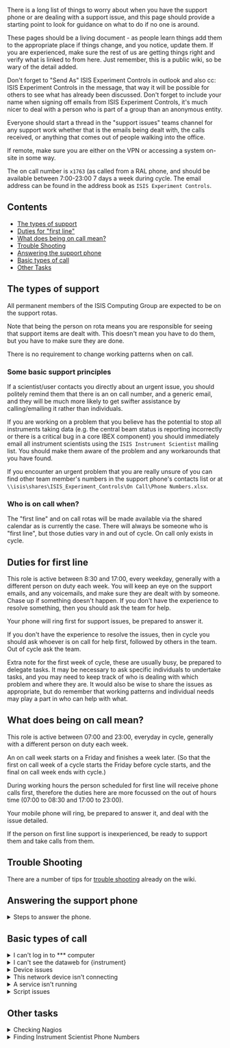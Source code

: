 There is a long list of things to worry about when you have the support phone or are dealing with a support issue, and this page should provide a starting point to look for guidance on what to do if no one is around.

These pages should be a living document - as people learn things add them to the appropriate place if things change, and you notice, update them. If you are experienced, make sure the rest of us are getting things right and verify what is linked to from here. Just remember, this is a public wiki, so be wary of the detail added.

Don't forget to "Send As" ISIS Experiment Controls in outlook and also cc: ISIS Experiment Controls in the message, that way it will be possible for others to see what has already been discussed. Don't forget to include your name when signing off emails from ISIS Experiment Controls, it's much nicer to deal with a person who is part of a group than an anonymous entity. 

Everyone should start a thread in the "support issues" teams channel for any support work whether that is the emails being dealt with, the calls received, or anything that comes out of people walking into the office.

If remote, make sure you are either on the VPN or accessing a system on-site in some way.

The on call number is `x1763` (as called from a RAL phone, and should be available between 7:00-23:00 7 days a week during cycle.
The email address can be found in the address book as `ISIS Experiment Controls`.

## Contents
- [The types of support](#the-types-of-support)
- [Duties for "first line"](#duties-for-first-line)
- [What does being on call mean?](#what-does-being-on-call-mean)
- [Trouble Shooting](#trouble-shooting)
- [Answering the support phone](#answering-the-support-phone)
- [Basic types of call](#basic-types-of-call)
- [Other Tasks](#other-tasks)

## The types of support
All permanent members of the ISIS Computing Group are expected to be on the support rotas.

Note that being the person on rota means you are responsible for seeing that support items are dealt with. This doesn't mean you have to do them, but you have to make sure they are done.

There is no requirement to change working patterns when on call.

### Some basic support principles

If a scientist/user contacts you directly about an urgent issue, you should politely remind them that there is an on call number, and a generic email, and they will be much more likely to get swifter assistance by calling/emailing it rather than individuals.

If you are working on a problem that you believe has the potential to stop all instruments taking data (e.g. the central beam status is reporting incorrectly or there is a critical bug in a core IBEX component) you should immediately email all instrument scientists using the `ISIS Instrument Scientist` mailing list. You should make them aware of the problem and any workarounds that you have found.

If you encounter an urgent problem that you are really unsure of you can find other team member's numbers in the support phone's contacts list or at `\\isis\shares\ISIS_Experiment_Controls\On Call\Phone Numbers.xlsx`.

### Who is on call when?
The "first line" and on call rotas will be made available via the shared calendar as is currently the case.
There will always be someone who is "first line", but those duties vary in and out of cycle.
On call only exists in cycle.

## Duties for first line
This role is active between 8:30 and 17:00, every weekday, generally with a different person on duty each week.
You will keep an eye on the support emails, and any voicemails, and make sure they are dealt with by someone. Chase up if something doesn't happen.
If you don't have the experience to resolve something, then you should ask the team for help.

Your phone will ring first for support issues, be prepared to answer it.

If you don't have the experience to resolve the issues, then in cycle you should ask whoever is on call for help first, followed by others in the team. Out of cycle ask the team. 

Extra note for the first week of cycle, these are usually busy, be prepared to delegate tasks. It may be necessary to ask specific individuals to undertake tasks, and you may need to keep track of who is dealing with which problem and where they are. It would also be wise to share the issues as appropriate, but do remember that working patterns and individual needs may play a part in who can help with what.


## What does being on call mean?
This role is active between 07:00 and 23:00, everyday in cycle, generally with a different person on duty each week.

An on call week starts on a Friday and finishes a week later. (So that the first on call week of a cycle starts the Friday before cycle starts, and the final on call week ends with cycle.)

During working hours the person scheduled for first line will receive phone calls first, therefore the duties here are more focussed on the out of hours time (07:00 to 08:30 and 17:00 to 23:00).

Your mobile phone will ring, be prepared to answer it, and deal with the issue detailed.

If the person on first line support is inexperienced, be ready to support them and take calls from them.

## Trouble Shooting

There are a number of tips for [trouble shooting](trouble-shooting-pages) already on the wiki.

## Answering the support phone
<details>
  <summary> Steps to answer the phone. </summary>

  1. Greet the caller with something that tells them they are talking to the right team, e.g. just respond with "ISIS Experiment Controls Support"
  1. Make a note* of the time
  1. Make a note* of the name of the instrument and the name or at least the role of the caller, if possible - sometimes they are quick and you don't get to catch it, or they don't actually say who it is. These calls can also come from visiting users in cabins, or from the Main Control Room (MCR), knowing who called you about the problem can help if others need to follow it up. Check how best to call them back - scientist may call from cabin, but say to email or phone back on their mobile in case they are no longer in the cabin.
  1. Make a note* of the basic problem. Useful details like:
      1. When did the problem start happening (this helps us to know where to look for in log files)
      1. Is it happening now, or only when you try and do something
      1. What events led up to the problem happening e.g. which commands, opened something on GUI, connected new equipment, ...
      1. how urgent is it - do they have a workaround for now etc.  When is a convenient time for us to start to investigate issue.
  1. If you can solve the problem do so, if you can't start finding the appropriate answers in this guide or by reaching out to others (if onsite, ask in office - if offsite, post in teams). It is OK to tell the user you will call them back 

  * Notes can be mental notes - but don't be afraid to write everything down either, you have to write it all down for the out of hours calls anyway.
</details>

## Basic types of call
<details>
  <summary>I can't log in to *** computer</summary>

  1. What is the name of the computer? 
    - If it is the NDX or NDH, we care, look at the next steps, there are a small subset of other systems we support that others might be logging into which will be listed in the older SharePoint along with the access information as appropriate. 
    - Anything else, NDC, NDL, NDW, cabin PCs, or an ISIS or CLRC domain account as opposed to a local instrument account:
      - in office hours refer them to the Facilities IT service desk
      - out of hours, if in cycle then in zoom phone call "ISIS IT Infrastructure on-call" (phone number 94499)
    - If attempting to connect to EMMA, remember the -A
  1. Unable to connect to NDX via RDP
    - Try yourself to RDP, if you can ask reporter to try again, if they can't it is a connectivity issue for the system they are using to site, in hours refer them to the service desk, out of hours this is best efforts. Check the ISIS Computing O365 SharePoint for more information.
    - Check ping to the NDX, and to the NDH
      - If there are any issues with these pings, you can check DRAC. [Basic DRAC information here](https://stfc365.sharepoint.com/sites/ISISExperimentControls/SitePages/Getting%20to%20Instrument%20DRACs.aspx) and instrument [DRAC IDs here](https://stfc365.sharepoint.com/sites/ISISExperimentControls/Lists/Instrument%20Control%20Computers/AllItems.aspx).
  1. Wrong password entered too many times on anything other than NDX
    - We can't resolve this
</details>

<details>
  <summary>I can't see the dataweb for {instrument}</summary>
 
  1. Check whether or not you can see that dataweb, and how extensive the failure is (one instrument, many, all) (TODO: Find out the solution for this, is it always restart the dataweb server/JSON_BOURNE?
  2. Try the troubleshooting section on the [dataweb](https://github.com/ISISComputingGroup/ibex_developers_manual/wiki/Web-Dashboard#troubleshooting)
  3. If this doesn't work try restarting ndaextweb3

</details>

<details>
  <summary>Device issues</summary>

  1. I can't talk to device/my blocks are showing as disconnected/IOC isn't working
      - Check that the IOC is running
      - Check that the device is turned on
      - Check if your problem is already listed on the [device/ioc wiki pages](https://github.com/ISISComputingGroup/ibex_developers_manual/wiki/Specific-Device-IOC).
      - If the device is a DAQmx one, look at it in MAX, and perform a self-test
      - Device not responding
          * Stop the IOC (or VI) and try to connect via a more direct route, e.g. Putty
          * Check the cabling, and that ports etc. are correct
          * For serial devices, check using the MOXA web interface that bytes are being sent and received on the correct port. Moxa IPs are listed [here](http://beamlog.nd.rl.ac.uk/inst_summary.xml) and the login details are on the usual passwords page.
      - If the device is unable to interact in any way, refer this to the appropriate hardware team (via the MCR out of hours)
      - If the device responds via a more direct route, but not via the IOC/VI
          * Make sure the settings in the IOC/VI are correct
          * If the IOC/VI have been updated since the device last worked correctly, roll back to a version that is known to work, and raise a ticket to investigate the issue and find a more sustainable solution
  1. I can't use this button to get to more details/why doesn't this bit of the OPI work
      - Check they are in manager mode
  1. I need to add this device to my system
      - Check [the user manual](https://github.com/ISISComputingGroup/ibex_user_manual/wiki) for IBEX, for SECI, if you don't know already ask someone else
  1. My motor won't move
      - Are both limits made?
          - Yes: Something has happened in the physical realm, refer it to EUSG via the MCR
          - No: Go to next consideration
      - Is any of the other information updating for that motor controller?
          - Yes: Go to next consideration
          - No: Under IBEX go to the engineering device screen, under SECI open the advanced motor functions and go to the console tab, do not send any characters but send a command, if the response is anything but `:` then the Galil is in a fault mode of some kind which will involve restarts etc.
              * If the Galil is unresponsive refer it to EUSG via the MCR 
     - Looking at the specific motor:
         - Are you trying to move in the same direction as an active limit switch?
             - Yes: Try moving in the other direction, if you can move that way to a requested position all is fine
         - Are you able to move in either direction?
             - No: Check for hardware faults (potentially as a referral to EUSG via the MCR)
         - If it is able to move, is the encoder tracking in the same direction as the requested motion?
             - No: The motor setup is probably incorrect, recommission the motor
             - Yes: Feel bewildered as this should be a moving motor
  1. My device isn't behaving as I expect
     - Verify that the device expected on that port is the device connected on that port
     - Treat it as a device that is unable to interact
     - Check the error logs (either through the log interface in the GUI, the console logs, or other appropriate method)
     - Verify that the behaviour you're seeing is not a known quirk of the device. These quirks are often detailed on the [device/ioc wiki pages](https://github.com/ISISComputingGroup/ibex_developers_manual/wiki/Specific-Device-IOC)

</details>

<details>
  <summary>This network device isn't connecting</summary>

  1. If the device has been working on the ISIS network in that specific hall since the start of May 2025 then this is most likely an issue with the device or the port.
  1. If this is a new to that hall, or to ISIS generally device, or it hasn’t been used since sometime before May 2025, then this may be a network access issue, and it will need some help from the Infrastructure team, the MCR will have a number for them.
  
</details>

<details>
  <summary>A service isn't running</summary>

  1. There are a few things that have services which run, especially the databases, and it is possible after a crash/other restart that these don't start up again, starting task manager as an administrator should allow you to start the service in question
  1. If it is not one of our services (e.g. swipe systems, ERA), we cannot resolve the issue, escalate as appropriate (TODO: Make sure the different escalation methods are documented)
  1. If the MCR news service isn't working, then so long as there is space, restarting our [webserver](https://github.com/ISISComputingGroup/ibex_developers_manual/wiki/Webserver) may help.
  
</details>

<details>
  <summary>Script issues</summary>

  1. My script won't load
     - If `g.load_script` is being used and you see errors of the form `E:  1: error description (error-name)`, these errors are coming from the linter. Detailed linter troubleshooting is available [here](https://github.com/ISISComputingGroup/ibex_user_manual/wiki/Error-Checking-Troubleshooting).
  1. My script isn't behaving in the way I expect it to
     - This is a best efforts, and not everyone can provide the same level of support
     - Look at it with respect to basic coding standards and obvious race condition points
     - (TODO: Complete this section)

</details>

## Other tasks
<details>
  <summary>Checking Nagios</summary>
  
  1. This is usually considered during the daily stand up
  1. Out of cycle we only worry about the most critical items
  1. In cycle there are more things to be aware of and waiting until the next stand up meeting can be too long
  1. Some issues can only be solved by specific individuals, it is still worth making sure they are aware that there is a problem as they might not have seen the issue yet
  1. Any space issues in a computer
     - Check that there isn't just one large raw/nexus file - if there is then the warning should disappear soon or it is a different problem than just space, otherwise go on to the next step
     - Contact the Instrument Scientists to let them know that something needs doing to their system, and ask when you might be able to take over their computer to ensure they have enough space
     - When there is an opportunity delete some of the oldest log files, if the database (IBEX systems only) is large then trim it as per an update
  1. The CPU/memory usage is high
     - Check which processes are high, and the graph to see how long they have been high
     - If this looks like a steady climb, if you can determine the source create a ticket for investigation
     - Contact the Instrument Scientists to let them know that there is an issue, and ask them to restart appropriate items when they have a chance. Note that restarting the IBEX server is least likely to be required.
</details>

<details>
  <summary>Finding Instrument Scientist Phone Numbers</summary>
  
To find contact numbers for instrument scientists and cabin phone numbers for instruments, the following website is available: [Instrument Map](https://www.isis.stfc.ac.uk/Pages/Instruments.aspx). On this page you can either click on the instrument (in the top image), or click the `Contacts And Support > Instrument Scientists` tab and find the instrument you are looking for.
</details>
